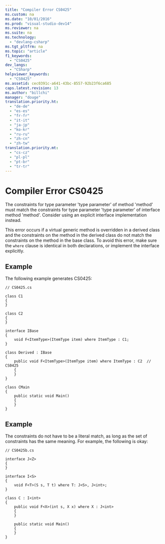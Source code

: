 ```yaml
---
title: "Compiler Error CS0425"
ms.custom: na
ms.date: "10/01/2016"
ms.prod: "visual-studio-dev14"
ms.reviewer: na
ms.suite: na
ms.technology: 
  - "devlang-csharp"
ms.tgt_pltfrm: na
ms.topic: "article"
f1_keywords: 
  - "CS0425"
dev_langs: 
  - "CSharp"
helpviewer_keywords: 
  - "CS0425"
ms.assetid: cec0391c-a641-43bc-8557-92b23f6ca685
caps.latest.revision: 13
ms.author: "billchi"
manager: "douge"
translation.priority.ht: 
  - "de-de"
  - "es-es"
  - "fr-fr"
  - "it-it"
  - "ja-jp"
  - "ko-kr"
  - "ru-ru"
  - "zh-cn"
  - "zh-tw"
translation.priority.mt: 
  - "cs-cz"
  - "pl-pl"
  - "pt-br"
  - "tr-tr"
---
```

# Compiler Error CS0425
The constraints for type parameter 'type parameter' of method 'method' must match the constraints for type parameter 'type parameter' of interface method 'method'. Consider using an explicit interface implementation instead.  
  
 This error occurs if a virtual generic method is overridden in a derived class and the constraints on the method in the derived class do not match the constraints on the method in the base class. To avoid this error, make sure the `where` clause is identical in both declarations, or implement the interface explicitly.  
  
## Example  
 The following example generates CS0425:  
  
```  
// CS0425.cs  
  
class C1  
{  
}  
  
class C2  
{  
}  
  
interface IBase  
{  
    void F<ItemType>(ItemType item) where ItemType : C1;  
}  
  
class Derived : IBase  
{  
    public void F<ItemType>(ItemType item) where ItemType : C2  // CS0425  
    {  
    }  
}  
  
class CMain  
{  
    public static void Main()  
    {  
    }  
}  
```  
  
## Example  
 The constraints do not have to be a literal match, as long as the set of constraints has the same meaning. For example, the following is okay:  
  
```  
// CS0425b.cs  
  
interface J<Z>  
{  
}  
  
interface I<S>  
{  
    void F<T>(S s, T t) where T: J<S>, J<int>;  
}  
  
class C : I<int>  
{  
    public void F<X>(int s, X x) where X : J<int>  
    {  
    }  
  
    public static void Main()  
    {  
    }  
}  
```